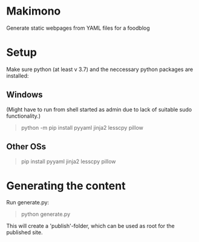 # Makimono
Generate static webpages from YAML files for a foodblog

# Setup

Make sure python (at least v 3.7) and the neccessary python packages are installed:

## Windows

(Might have to run from shell started as admin due to lack of suitable sudo functionality.)

> python -m pip install pyyaml jinja2 lesscpy pillow

## Other OSs

> pip install pyyaml jinja2 lesscpy pillow

# Generating the content

Run generate.py:

> python generate.py

This will create a 'publish'-folder, which can be used as root for the published site.

